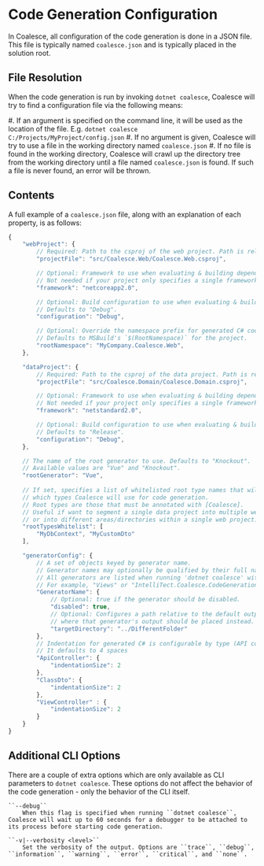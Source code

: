 
# Code Generation Configuration

In Coalesce, all configuration of the code generation is done in a JSON file. This file is typically named ``coalesce.json`` and is typically placed in the solution root.

## File Resolution

When the code generation is run by invoking ``dotnet coalesce``, Coalesce will try to find a configuration file via the following means:

#. If an argument is specified on the command line, it will be used as the location of the file. E.g. ``dotnet coalesce C:/Projects/MyProject/config.json``
#. If no argument is given, Coalesce will try to use a file in the working directory named ``coalesce.json``
#. If no file is found in the working directory, Coalesce will crawl up the directory tree from the working directory until a file named ``coalesce.json`` is found. If such a file is never found, an error will be thrown.


## Contents

A full example of a ``coalesce.json`` file, along with an explanation of each property, is as follows:


``` js
{
    "webProject": {
        // Required: Path to the csproj of the web project. Path is relative to location of this coalesce.json file.
        "projectFile": "src/Coalesce.Web/Coalesce.Web.csproj",

        // Optional: Framework to use when evaluating & building dependencies.
        // Not needed if your project only specifies a single framework - only required for multi-targeting projects.
        "framework": "netcoreapp2.0",

        // Optional: Build configuration to use when evaluating & building dependencies.
        // Defaults to "Debug".
        "configuration": "Debug",

        // Optional: Override the namespace prefix for generated C# code.
        // Defaults to MSBuild's `$(RootNamespace)` for the project.
        "rootNamespace": "MyCompany.Coalesce.Web",
    },

    "dataProject": {
        // Required: Path to the csproj of the data project. Path is relative to location of this coalesce.json file.
        "projectFile": "src/Coalesce.Domain/Coalesce.Domain.csproj",

        // Optional: Framework to use when evaluating & building dependencies.
        // Not needed if your project only specifies a single framework - only required for multi-targeting projects.
        "framework": "netstandard2.0",

        // Optional: Build configuration to use when evaluating & building dependencies.
        // Defaults to "Release".
        "configuration": "Debug",
    },

    // The name of the root generator to use. Defaults to "Knockout".
    // Available values are "Vue" and "Knockout".
    "rootGenerator": "Vue",
            
    // If set, specifies a list of whitelisted root type names that will restrict
    // which types Coalesce will use for code generation. 
    // Root types are those that must be annotated with [Coalesce].
    // Useful if want to segment a single data project into multiple web projects, 
    // or into different areas/directories within a single web project.
    "rootTypesWhitelist": [
        "MyDbContext", "MyCustomDto"
    ],

    "generatorConfig": {
        // A set of objects keyed by generator name.
        // Generator names may optionally be qualified by their full namespace.
        // All generators are listed when running 'dotnet coalesce' with '--verbosity debug'.
        // For example, "Views" or "IntelliTect.Coalesce.CodeGeneration.Knockout.Generators.Views".
        "GeneratorName": {
            // Optional: true if the generator should be disabled.
            "disabled": true,
            // Optional: Configures a path relative to the default output path for the generator
            // where that generator's output should be placed instead.
            "targetDirectory": "../DifferentFolder"
        },
        // Indentation for generated C# is configurable by type (API controllers, DTO classes and regular View controllers)
        // It defaults to 4 spaces
        "ApiController": {
            "indentationSize": 2 
        },
        "ClassDto": {
            "indentationSize": 2 
        },
        "ViewController" : {
            "indentationSize": 2
        }
    }
}
```

## Additional CLI Options

There are a couple of extra options which are only available as CLI parameters to ``dotnet coalesce``. These options do not affect the behavior of the code generation - only the behavior of the CLI itself.

    ``--debug``
        When this flag is specified when running ``dotnet coalesce``, Coalesce will wait up to 60 seconds for a debugger to be attached to its process before starting code generation.

    ``-v|--verbosity <level>``
        Set the verbosity of the output. Options are ``trace``, ``debug``, ``information``, ``warning``, ``error``, ``critical``, and ``none``.
